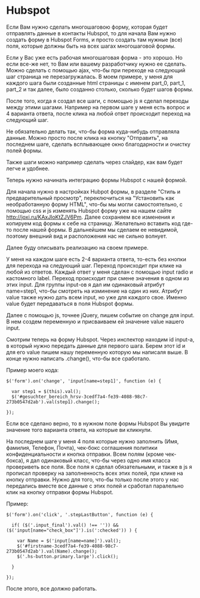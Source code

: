 # Hubspot
Если Вам нужно сделать многошаговою форму, которая будет отправлять данные в контакты Hubspot, то для начала Вам нужно создать форму в Hubspot Forms, и просто создать там нужные (все) поля, которые должны быть на всех шагах многошаговой формы. 
  
Если у Вас уже есть рабочая многошаговая форма - это хорошо. Но если все-же нет, то Вам или вашему разработчику нужно ее сделать. Можно сделать с помощью ajax, что-бы при переходе на следующий шаг страница не перезагружалась. В моем примере, у меня для каждого шага были созданные html страницы с именем part_0, part_1, part_2 и так далее, было созданно столько, сколько будет шагов формы. 

После того, когда я создал все шаги, с помощью js я сделал переходы между этими шагами. Например на первом шаге у меня есть вопрос и 4 варианта ответа, после клика на любой ответ происходит переход на следующий шаг.

Не обязательно делать так, что-бы форма куда-нибудь отправляла данные. Можно просто после клика на кнопку "Отправить", на последнем шаге, сделать всплывающее окно благодарности и очистку полей формы.

Также шаги можно например сделать через слайдер, как вам будет легче и удобнее.

Теперь нужно начинать интеграцию формы Hubspot с нашей формой.

Для начала нужно в настройках Hubpot формы, в разделе "Стиль и предварительный просмотр", переключиться на "Установить как необработанную форму HTML", что-бы мы могли самостоятельно, с помощью css и js изменять Hubspot форму уже на нашем сайте http://joxi.ru/KAxJloKtZJV6Pm. Далее сохраняем все изменения и копируем код формы к себе на страницу. Желательно вставить код где-то после нашей формы. В дальнейшем мы сделаем ее невидимой, поэтому внешний вид и расположения нас не сильно волнует. 

Далее буду описывать реализацию на своем примере.

У меня на каждом шаге есть 2-4 варианта ответа, то-есть без кнопки для перехода на следующий шаг. Переход происходит при клике на любой из ответов. Каждый ответ у меня сделан с помощью input radio и кастомного label. Переход происходит при смене значения в одном из этих input.
Для группы input-ов я дал им одинаковый атрибут name=step1, что-бы смотреть на изминение на один из них. Атрибут value также нужно дать всем input, но уже для каждого свое. Именно value будет передаваться в поля Hubspot формы.

Далее с помощью js, точнее jQuery, пишем событие on change для input. В нем создем переменную и присваиваем ей значение value нашего input. 

Смотрим теперь на форму Hubspot. Через инспектор находим id input-a, в который нужно передать данные для первого шага. Берем этот id и для его value пишем нашу переменную которую мы написаля выше. В конце нужно написать .change(), что-бы все сработало.

Пример моего кода: 

    $('form').on('change', 'input[name=step1]', function (e) {

      var step1 = $(this).val();
      $('#gesuchter_bereich_hrsv-3cedf7a4-fe39-4088-98c7-273b0547d2ab').val(step1).change();
  
    });

Если все сделано верно, то в нужном поле формы Hubspot Вы увидите значение того варианта ответа, на которые ви кликнули. 

На последнем шаге у меня 4 поля которые нужно заполнить (Имя, фамилия, Телефон, Почта), чек-бокс соглашения политики конфиденциальности и кнопка отправки. Всем полям (кроме чек-бокса), я дал одинаковый класс, что-бы через одно имя класса провериветь все поля.
Все поля я сделал обязательными, и также в js я прописал проверку на заполненность всех этих полей, при клике на кнопку отправки. Нужно для того, что-бы только после этого у нас передались вместе все данные с этих полей и сработал паралельно клик на кнопку отправки формы Hubspot.

Пример:

    $('form').on('click', '.stepLastButton', function (e) {
    
      if( ($('.input_final').val() !== '')) && ($('input[name="check_box"]').is(':checked')) ) {
      
        var Name = $('input[name=name]').val();
        $('#firstname-3cedf7a4-fe39-4088-98c7-273b0547d2ab').val(Name).change();
        $('.hs-button.primary.large').click();
        
      }
      
    });

После этого, все должно работать.
